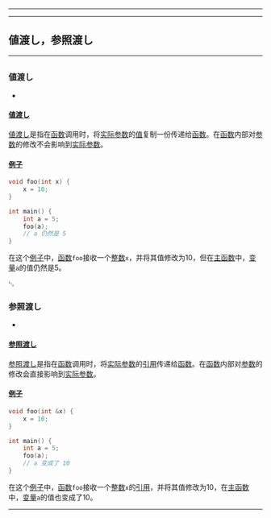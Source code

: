 # 
___
___
## 値渡し，参照渡し
___
## 
### 値渡し
- 
#### [値渡し](https://zh.wikipedia.org/wiki/値渡し)
[値渡し](https://zh.wikipedia.org/wiki/値渡し)是指在[函数](https://zh.wikipedia.org/wiki/函数)调用时，将[实际参数](https://zh.wikipedia.org/wiki/实际参数)的[值](https://zh.wikipedia.org/wiki/值)复制一份传递给[函数](https://zh.wikipedia.org/wiki/函数)。在[函数](https://zh.wikipedia.org/wiki/函数)内部对[参数](https://zh.wikipedia.org/wiki/参数)的修改不会影响到[实际参数](https://zh.wikipedia.org/wiki/实际参数)。

#### [例子](https://zh.wikipedia.org/wiki/例子)
```c
void foo(int x) {
    x = 10;
}

int main() {
    int a = 5;
    foo(a);
    // a 仍然是 5
}
```
在这个[例子](https://zh.wikipedia.org/wiki/例子)中，[函数](https://zh.wikipedia.org/wiki/函数)`foo`接收一个[整数](https://zh.wikipedia.org/wiki/整数)`x`，并将其值修改为10，但在[主函数](https://zh.wikipedia.org/wiki/主函数)中，[变量](https://zh.wikipedia.org/wiki/变量)`a`的值仍然是5。

␃

### 参照渡し
- 
#### [参照渡し](https://zh.wikipedia.org/wiki/参照渡し)
[参照渡し](https://zh.wikipedia.org/wiki/参照渡し)是指在[函数](https://zh.wikipedia.org/wiki/函数)调用时，将[实际参数](https://zh.wikipedia.org/wiki/实际参数)的[引用](https://zh.wikipedia.org/wiki/引用)传递给[函数](https://zh.wikipedia.org/wiki/函数)。在[函数](https://zh.wikipedia.org/wiki/函数)内部对[参数](https://zh.wikipedia.org/wiki/参数)的修改会直接影响到[实际参数](https://zh.wikipedia.org/wiki/实际参数)。

#### [例子](https://zh.wikipedia.org/wiki/例子)
```c++
void foo(int &x) {
    x = 10;
}

int main() {
    int a = 5;
    foo(a);
    // a 变成了 10
}
```
在这个[例子](https://zh.wikipedia.org/wiki/例子)中，[函数](https://zh.wikipedia.org/wiki/函数)`foo`接收一个[整数](https://zh.wikipedia.org/wiki/整数)`x`的[引用](https://zh.wikipedia.org/wiki/引用)，并将其值修改为10，在[主函数](https://zh.wikipedia.org/wiki/主函数)中，[变量](https://zh.wikipedia.org/wiki/变量)`a`的值也变成了10。
___
